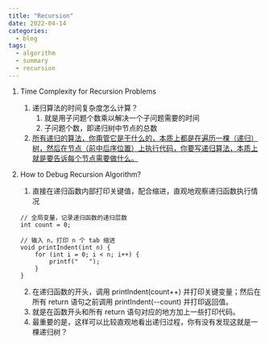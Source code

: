 ```yaml
---
title: "Recursion"
date: 2022-04-14
categories:
  - blog
tags:
  - algorithm
  - summary
  - recursion
---
```


1. Time Complexity for Recursion Problems
    1. 递归算法的时间复杂度怎么计算？
        1. 就是用子问题个数乘以解决一个子问题需要的时间
        2. 子问题个数，即递归树中节点的总数
    2. [所有递归的算法，你甭管它是干什么的，本质上都是在遍历一棵（递归）树，然后在节点（前中后序位置）上执行代码，你要写递归算法，本质上就是要告诉每个节点需要做什么。][归并排序详解及应用]
2. How to Debug Recursion Algorithm?
    1. 直接在递归函数内部打印关键值，配合缩进，直观地观察递归函数执行情况
    ```
    // 全局变量，记录递归函数的递归层数
    int count = 0;

    // 输入 n，打印 n 个 tab 缩进
    void printIndent(int n) {
        for (int i = 0; i < n; i++) {
            printf("   ");
        }
    }
    ```

    2. 在递归函数的开头，调用 printIndent(count++) 并打印关键变量；然后在所有 return 语句之前调用 printIndent(--count) 并打印返回值。
    3. 就是在函数开头和所有 return 语句对应的地方加上一些打印代码。
    4. 最重要的是，这样可以比较直观地看出递归过程，你有没有发现这就是一棵递归树？







[归并排序详解及应用]: https://labuladong.github.io/algo/2/19/38/
    





